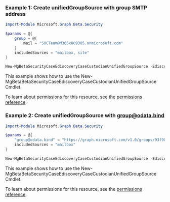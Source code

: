 ### Example 1: Create unifiedGroupSource with group SMTP address

```powershellImport-Module Microsoft.Graph.Beta.Security

$params = @{
	group = @{
		mail = "SOCTeam@M365x809305.onmicrosoft.com"
	}
	includedSources = "mailbox, site"
}

New-MgBetaSecurityCaseEdiscoveryCaseCustodianUnifiedGroupSource -EdiscoveryCaseId $ediscoveryCaseId -EdiscoveryCustodianId $ediscoveryCustodianId -BodyParameter $params
```
This example shows how to use the New-MgBetaBetaSecurityCaseEdiscoveryCaseCustodianUnifiedGroupSource Cmdlet.
To learn about permissions for this resource, see the [permissions reference](/graph/permissions-reference).

### Example 2: Create unifiedGroupSource with group@odata.bind

```powershellImport-Module Microsoft.Graph.Beta.Security

$params = @{
	"group@odata.bind" = "https://graph.microsoft.com/v1.0/groups/93f90172-fe05-43ea-83cf-ff785a40d610"
	includedSources = "mailbox"
}

New-MgBetaSecurityCaseEdiscoveryCaseCustodianUnifiedGroupSource -EdiscoveryCaseId $ediscoveryCaseId -EdiscoveryCustodianId $ediscoveryCustodianId -BodyParameter $params
```
This example shows how to use the New-MgBetaBetaSecurityCaseEdiscoveryCaseCustodianUnifiedGroupSource Cmdlet.
To learn about permissions for this resource, see the [permissions reference](/graph/permissions-reference).

